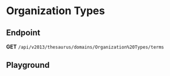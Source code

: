 <script setup>
import "../../../style.css"
import SwaggerUI from "../../../swagger/view/SwaggerUI.vue"
import swaggerJson from "../../../swagger/json/thesaurus.authority.organization-types.json";
</script>

# Organization Types

## Endpoint

**GET** `/api/v2013/thesaurus/domains/Organization%20Types/terms`

<!--@include: ../../../components/common/header-content.md-->

## Playground

<SwaggerUI :swaggerJson="swaggerJson" />
